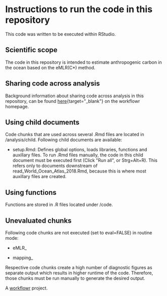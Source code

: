 # Instructions to run the code in this repository

This code was written to be executed within RStudio.

## Scientific scope

The code in this repository is intended to estimate anthropogenic carbon in the ocean based on the eMLR(C*) method.

## Sharing code across analysis

Background information about sharing code across analysis in this repository, can be found [here](https://jdblischak.github.io/workflowr/articles/wflow-07-common-code.html){target="_blank"} on the workflowr homepage.

## Using child documents

Code chunks that are used across several .Rmd files are located in /analysis/child. Following child documents are available:

- setup.Rmd: Defines global options, loads libraries, functions and auxillary files. To run .Rmd files manually, the code in this child document must be executed first (Click "Run all", or Strg+Alt+R). This refers only to documents downstream of read_World_Ocean_Atlas_2018.Rmd, because this is where most auxillary files are created.


## Using functions

Functions are stored in .R files located under /code.


## Unevaluated chunks

Following code chunks are not executed (set to eval=FALSE) in routine mode:

- eMLR_

- mapping_

Respective code chunks create a high number of diagnostic figures as separate output which results in higher runtime of the code. Therefore, those chunks must be run manually to generate the desired output.


A [workflowr][] project.

[workflowr]: https://github.com/jdblischak/workflowr
